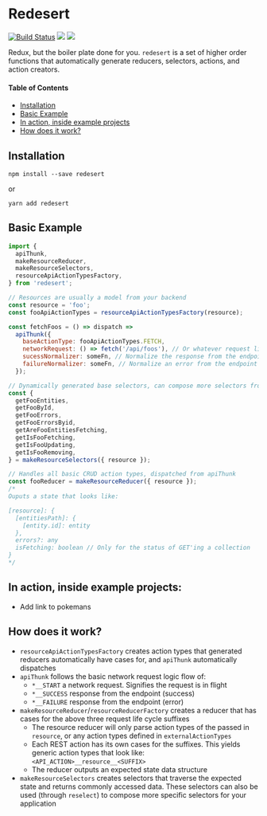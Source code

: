 # Redesert

[![Build Status](https://travis-ci.com/ahoym/redesert.svg?branch=master)](https://travis-ci.com/ahoym/redesert)
<a href="https://codeclimate.com/github/ahoym/redesert/maintainability"><img src="https://api.codeclimate.com/v1/badges/6092506aae88ba28bf0f/maintainability" /></a>
<a href="https://codeclimate.com/github/ahoym/redesert/test_coverage"><img src="https://api.codeclimate.com/v1/badges/6092506aae88ba28bf0f/test_coverage" /></a>

Redux, but the boiler plate done for you. `redesert` is a set of higher order functions that automatically generate reducers, selectors, actions, and action creators.

#### Table of Contents

* [Installation][installation]
* [Basic Example][basicexample]
* [In action, inside example projects][exampleusages]
* [How does it work?][howitworks]

## Installation

[installation]: #installation

```
npm install --save redesert
```

or

```
yarn add redesert
```

## Basic Example

[basicexample]: #basic-example

```javascript
import {
  apiThunk,
  makeResourceReducer,
  makeResourceSelectors,
  resourceApiActionTypesFactory,
} from 'redesert';

// Resources are usually a model from your backend
const resource = 'foo';
const fooApiActionTypes = resourceApiActionTypesFactory(resource);

const fetchFoos = () => dispatch =>
  apiThunk({
    baseActionType: fooApiActionTypes.FETCH,
    networkRequest: () => fetch('/api/foos'), // Or whatever request library
    sucessNormalizer: someFn, // Normalize the response from the endpoint
    failureNormalizer: someFn, // Normalize an error from the endpoint
  });

// Dynamically generated base selectors, can compose more selectors from these
const {
  getFooEntities,
  getFooById,
  getFooErrors,
  getFooErrorsByid,
  getAreFooEntitiesFetching,
  getIsFooFetching,
  getIsFooUpdating,
  getIsFooRemoving,
} = makeResourceSelectors({ resource });

// Handles all basic CRUD action types, dispatched from apiThunk
const fooReducer = makeResourceReducer({ resource });
/*
Ouputs a state that looks like:

[resource]: {
  [entitiesPath]: {
    [entity.id]: entity
  },
  errors?: any
  isFetching: boolean // Only for the status of GET'ing a collection
}
*/
```

## In action, inside example projects:

[exampleusages]: #in-action-inside-example-projects

* Add link to pokemans

## How does it work?

[howitworks]: #how-does-it-work

* `resourceApiActionTypesFactory` creates action types that generated reducers
  automatically have cases for, and `apiThunk` automatically dispatches
* `apiThunk` follows the basic network request logic flow of:
  * `*__START` a network request. Signifies the request is in flight
  * `*__SUCCESS` response from the endpoint (success)
  * `*__FAILURE` response from the endpoint (error)
* `makeResourceReducer`/`resourceReducerFactory` creates a reducer that has
  cases for the above three request life cycle suffixes
  * The resource reducer will only parse action types of the passed in
    `resource`, or any action types defined in `externalActionTypes`
  * Each REST action has its own cases for the suffixes. This yields generic
    action types that look like: `<API_ACTION>__resource__<SUFFIX>`
  * The reducer outputs an expected state data structure
* `makeResourceSelectors` creates selectors that traverse the expected state and
  returns commonly accessed data. These selectors can also be used (through
  `reselect`) to compose more specific selectors for your application
